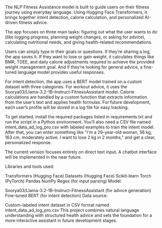 The NLP Fitness Assistance model is built to guide users on their fitness journey using everyday language. Using Hugging Face Transformers, it brings together intent detection, calorie calculation, and personalized AI-driven fitness advice.

The app focuses on three main tasks: figuring out what the user wants to do (like logging progress, planning weight changes, or asking for advice), calculating nutritional needs, and giving health-related recommendations.

Users can simply type in their goals or questions. If they’re sharing a log, the app saves it. If they want to lose or gain weight, it calculates things like BMR, TDEE, and daily calorie adjustments required to achieve the provided weight management goal. And if they’re looking for general advice, a fine-tuned language model provides useful responses.

For intent detection, the app uses a BERT model trained on a custom dataset with three categories. For workout advice, it uses the Soorya03/Llama-3.2-1B-Instruct-FitnessAssistant model. Calorie calculations are handled by a custom function that extracts information from the user’s text and applies health formulas. For future development, each user’s profile will be stored in a log file for easy tracking.

To get started, install the required packages listed in requirements.txt and run the script in a Python environment. You’ll also need a CSV file named intent_data_ad_log_pro.csv with labeled examples to train the intent model. After that, you can enter something like "I'm a 29-year-old woman, 56 kg, 163 cm, moderately active. I want to lose 2 kg in 2 months," and get a clear, personalized response.

The current version focuses entirely on direct text input. A chatbot interface will be implemented in the near future.

Libraries and tools used:

Transformers (Hugging Face)
Datasets (Hugging Face)
Scikit-learn
Torch (PyTorch)
Pandas
NumPy
Regex (for input parsing)
Model:

Soorya03/Llama-3.2-1B-Instruct-FitnessAssistant (for advice generation)
Fine-tuned BERT (for intent detection)
Data source:

Custom-labeled intent dataset in CSV format named intent_data_ad_log_pro.csv
This project combines natural language understanding with structured health advice and sets the foundation for a more interactive assistant in future development stages.
